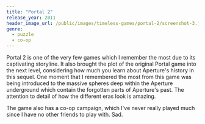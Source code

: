 ```yaml
---
title: "Portal 2"
release_year: 2011
header_image_url: /public/images/timeless-games/portal-2/screenshot-3.jpg
genre:
  - puzzle
  - co-op
---
```


Portal 2 is one of the very few games which I remember the most due to its captivating storyline. It also brought the plot of the original Portal game into the next level, considering how much you learn about Aperture's history in this sequel. One moment that I remembered the most from this game was being introduced to the massive spheres deep within the Aperture underground which contain the forgotten parts of Aperture's past. The attention to detail of how the different eras look is amazing.

The game also has a co-op campaign, which I've never really played much since I have no other friends to play with. Sad.
